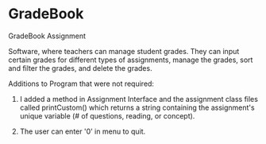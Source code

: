 # GradeBook
 GradeBook Assignment
 
 Software, where teachers can manage student grades. They can input certain grades for different types of assignments, manage the grades, 
 sort and filter the grades, and delete the grades.
 
 Additions to Program that were not required:
    
 1) I added a method in Assignment Interface and the assignment class files called printCustom() which returns a string containing
    the assignment's unique variable (# of questions, reading, or concept).
    
 2) The user can enter '0' in menu to quit.
